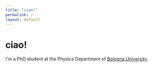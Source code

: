```yaml
---
title: "ciao!"
permalink: /
layout: default
---
```


# ciao!

I'm a PhD student at the Physics Department of [Bologna University](https://www.unibo.it/en/homepage). 
